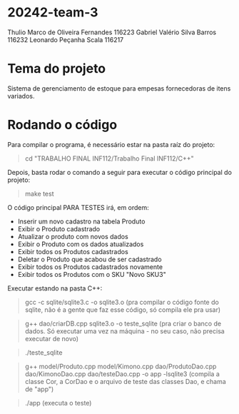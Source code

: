 # 20242-team-3

Thulio Marco de Oliveira Fernandes  116223 
Gabriel Valério Silva Barros 116232
Leonardo Peçanha Scala 116217

# Tema do projeto

Sistema de gerenciamento de estoque para empesas fornecedoras de itens variados.


# Rodando o código

Para compilar o programa, é necessário estar na pasta raíz do projeto:

> cd "TRABALHO FINAL INF112/Trabalho Final INF112/C++"

Depois, basta rodar o comando a seguir para executar o código principal do projeto:

> make test

O código principal PARA TESTES irá, em ordem:
- Inserir um novo cadastro na tabela Produto
- Exibir o Produto cadastrado
- Atualizar o produto com novos dados
- Exibir o Produto com os dados atualizados
- Exibir todos os Produtos cadastrados
- Deletar o Produto que acabou de ser cadastrado
- Exibir todos os Produtos cadastrados novamente
- Exibir todos os Produtos com o SKU "Novo SKU3"

Executar estando na pasta C++:

> gcc -c sqlite/sqlite3.c -o sqlite3.o (pra compilar o código fonte do sqlite, não é a gente que faz esse código, só compila ele pra usar)

> g++ dao/criarDB.cpp sqlite3.o -o teste_sqlite (pra criar o banco de dados. Só executar uma vez na máquina - no seu caso, não precisa executar de novo)

> ./teste_sqlite

> g++ model/Produto.cpp model/Kimono.cpp dao/ProdutoDao.cpp dao/KimonoDao.cpp dao/testeDao.cpp -o app -lsqlite3 (compila a classe Cor, a CorDao e o arquivo de teste das classes Dao, e chama de "app")

>./app (executa o teste)